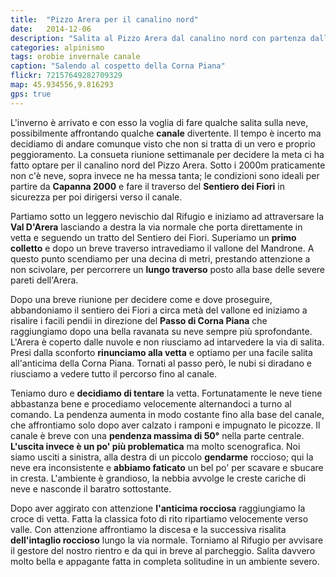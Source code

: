 ```yaml
---
title:  "Pizzo Arera per il canalino nord"
date:   2014-12-06
description: "Salita al Pizzo Arera dal canalino nord con partenza dalla Capanna 2000"
categories: alpinismo
tags: orobie invernale canale
caption: "Salendo al cospetto della Corna Piana"
flickr: 72157649282709329
map: 45.934556,9.816293
gps: true
---
```


L'inverno è arrivato e con esso la voglia di fare qualche salita sulla neve, possibilmente affrontando qualche **canale** divertente. Il tempo è incerto ma decidiamo di andare comunque visto che non si tratta di un vero e proprio peggioramento. La consueta riunione settimanale per decidere la meta ci ha fatto optare per il canalino nord del Pizzo Arera. Sotto i 2000m praticamente non c'è neve, sopra invece ne ha messa tanta; le condizioni sono ideali per partire da **Capanna 2000** e fare il traverso del **Sentiero dei Fiori** in sicurezza per poi dirigersi verso il canale.

Partiamo sotto un leggero nevischio dal Rifugio e iniziamo ad attraversare la **Val D'Arera** lasciando a destra la via normale che porta direttamente in vetta e seguendo un tratto del Sentiero dei Fiori. Superiamo un **primo colletto** e dopo un breve traverso intravediamo il vallone del Mandrone. A questo punto scendiamo per una decina di metri, prestando attenzione a non scivolare, per percorrere un **lungo traverso** posto alla base delle severe pareti dell'Arera.

Dopo una breve riunione per decidere come e dove proseguire, abbandoniamo il sentiero dei Fiori a circa metà del vallone ed iniziamo a risalire i facili pendii in direzione del **Passo di Corna Piana** che raggiungiamo dopo una bella ravanata su neve sempre più sprofondante. L'Arera è coperto dalle nuvole e non riusciamo ad intarvedere la via di salita. Presi dalla sconforto **rinunciamo alla vetta** e optiamo per una facile salita all'anticima della Corna Piana. Tornati al passo però, le nubi si diradano e riusciamo a vedere tutto il percorso fino al canale.

Teniamo duro e **decidiamo di tentare** la vetta. Fortunatamente le neve tiene abbastanza bene e procediamo velocemente alternandoci a turno al comando. La pendenza aumenta in modo costante fino alla base del canale, che affrontiamo solo dopo aver calzato i ramponi e impugnato le picozze. Il canale è breve con una **pendenza massima di 50°** nella parte centrale. **L'uscita invece è un po' più problematica** ma molto scenografica. Noi siamo usciti a sinistra, alla destra di un piccolo **gendarme** roccioso; qui la neve era inconsistente e **abbiamo faticato** un bel po' per scavare e sbucare in cresta. L'ambiente è grandioso, la nebbia avvolge le creste cariche di neve e nasconde il baratro sottostante.

Dopo aver aggirato con attenzione **l'anticima rocciosa** raggiungiamo la croce di vetta. Fatta la classica foto di rito ripartiamo velocemente verso valle. Con attenzione affrontiamo la discesa e la successiva risalita **dell'intaglio roccioso** lungo la via normale. Torniamo al Rifugio per avvisare il gestore del nostro rientro e da qui in breve al parcheggio. Salita davvero molto bella e appagante fatta in completa solitudine in un ambiente severo.